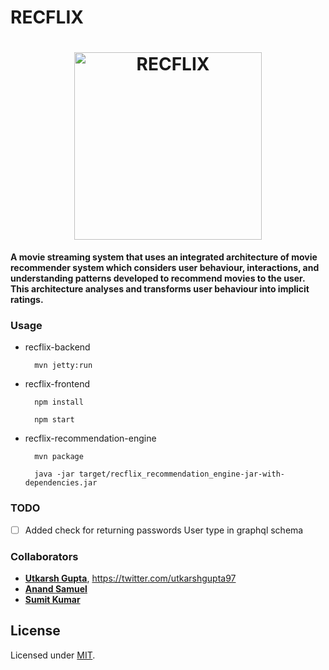 # RECFLIX

<h1 align="center">
	<img width="300" src="https://raw.githubusercontent.com/UtkarshGupta-CS/recflix/master/public/assets/images/recflixlogo.png" alt="RECFLIX">
	<br>
</h1>

**A movie streaming system that uses an integrated architecture of movie recommender system which considers user behaviour, interactions, and understanding patterns developed to recommend movies to the user. This architecture analyses and transforms user behaviour into implicit ratings.**

### Usage 

* recflix-backend

    	mvn jetty:run

* recflix-frontend

		npm install

		npm start

* recflix-recommendation-engine

		mvn package

		java -jar target/recflix_recommendation_engine-jar-with-dependencies.jar		

### TODO

* [ ] Added check for returning passwords User type in graphql schema

### Collaborators

* [**Utkarsh Gupta**](https://github.com/UtkarshGupta-CS), <https://twitter.com/utkarshgupta97>
* [**Anand Samuel**](https://github.com/AndyPSam)
* [**Sumit Kumar**](https://github.com/sumit1202)

## License

Licensed under [MIT](./LICENSE).
